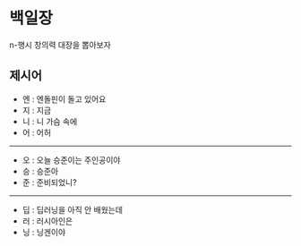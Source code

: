 # 백일장
n-행시 창의력 대장을 뽑아보자

## 제시어
- 엔 : 엔돌핀이 돌고 있어요
- 지 : 지금
- 니 : 니 가슴 속에
- 어 : 어허
---
- 오 : 오늘 승준이는 주인공이야 
- 승 : 승준아
- 준 : 준비되었니?
---
- 딥 : 딥러닝을 아직 안 배웠는데
- 러 : 러시아인은 
- 닝 : 닝겐이야
